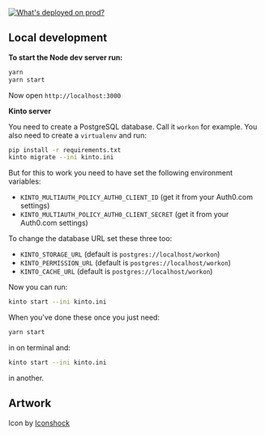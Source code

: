 [![What's deployed on prod?](https://img.shields.io/badge/whatsdeployed-prod-green.svg)](https://whatsdeployed.io/s/58R)

## Local development

**To start the Node dev server run:**

```bash
yarn
yarn start
```

Now open `http://localhost:3000`

**Kinto server**

You need to create a PostgreSQL database. Call it `workon` for example.
You also need to create a `virtualenv` and run:

```bash
pip install -r requirements.txt
kinto migrate --ini kinto.ini
```

But for this to work you need to have set the following environment variables:

- `KINTO_MULTIAUTH_POLICY_AUTH0_CLIENT_ID` (get it from your Auth0.com settings)
- `KINTO_MULTIAUTH_POLICY_AUTH0_CLIENT_SECRET` (get it from your Auth0.com settings)

To change the database URL set these three too:

- `KINTO_STORAGE_URL` (default is `postgres://localhost/workon`)
- `KINTO_PERMISSION_URL` (default is `postgres://localhost/workon`)
- `KINTO_CACHE_URL` (default is `postgres://localhost/workon`)

Now you can run:

```bash
kinto start --ini kinto.ini
```

When you've done these once you just need:

```bash
yarn start
```

in on terminal and:
```bash
kinto start --ini kinto.ini
```
in another.

## Artwork

Icon by [Iconshock](http://www.iconshock.com/)
